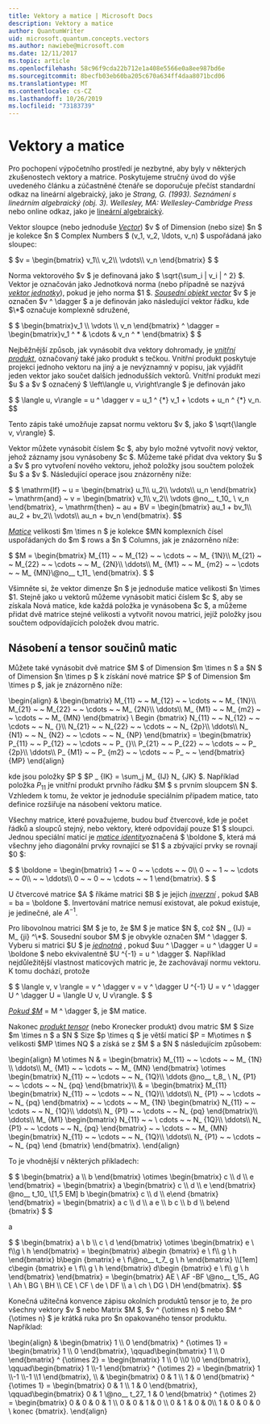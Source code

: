 ```yaml
---
title: Vektory a matice | Microsoft Docs
description: Vektory a matice
author: QuantumWriter
uid: microsoft.quantum.concepts.vectors
ms.author: nawiebe@microsoft.com
ms.date: 12/11/2017
ms.topic: article
ms.openlocfilehash: 58c96f9cda22b712e1a408e5566e0a8ee987bd6e
ms.sourcegitcommit: 8becfb03eb60ba205c670a634ff4daa8071bcd06
ms.translationtype: MT
ms.contentlocale: cs-CZ
ms.lasthandoff: 10/26/2019
ms.locfileid: "73183739"
---
```

# <a name="vectors-and-matrices"></a>Vektory a matice

Pro pochopení výpočetního prostředí je nezbytné, aby byly v některých zkušenostech vektory a matrice. Poskytujeme stručný úvod do výše uvedeného článku a zúčastněné čtenáře se doporučuje přečíst standardní odkaz na lineární algebraický, jako je *Strang, G. (1993). Seznámení s lineárním algebraický (obj. 3). Wellesley, MA: Wellesley-Cambridge Press* nebo online odkaz, jako je [lineární algebraický](http://joshua.smcvt.edu/linearalgebra/).

Vektor sloupce (nebo jednoduše [*Vector*](https://en.wikipedia.org/wiki/Vector_(mathematics_and_physics))) $v $ of Dimension (nebo size) $n $ je kolekce $n $ Complex Numbers $ (v_1, v_2, \ldots, v_n) $ uspořádaná jako sloupec:

$ $v = \begin{bmatrix} v_1\\\\ v_2\\\\ \vdots\\\\ v_n \end{bmatrix} $ $

Norma vektorového $v $ je definovaná jako $ \sqrt{\sum\_i | v\_i | ^ 2} $. Vektor je označován jako Jednotková norma (nebo případně se nazývá [*vektor jednotky*](https://en.wikipedia.org/wiki/Unit_vector)), pokud je jeho norma $1 $. [*Sousední objekt vector*](https://en.wikipedia.org/wiki/Adjoint_matrix) $v $ je označen $v ^ \dagger $ a je definován jako následující vektor řádku, kde $\*$ označuje komplexně sdružené,

$ $ \begin{bmatrix}v_1 \\\\ \vdots \\\\ v_n \end{bmatrix} ^ \dagger = \begin{bmatrix}v_1 ^ * & \cdots & v_n ^ * \end{bmatrix} $ $

Nejběžnější způsob, jak vynásobit dva vektory dohromady, je [*vnitřní produkt*](https://en.wikipedia.org/wiki/Inner_product_space), označovaný také jako produkt s tečkou.  Vnitřní produkt poskytuje projekci jednoho vektoru na jiný a je nevýznamný v popisu, jak vyjádřit jeden vektor jako součet dalších jednodušších vektorů.  Vnitřní produkt mezi $u $ a $v $ označený $ \left\langle u, v\right\rangle $ je definován jako

$ $ \langle u, v\rangle = u ^ \dagger v = u\_1 ^ {\*} v_1 + \cdots + u\_n ^ {\*} v\_n.
$$

Tento zápis také umožňuje zapsat normu vektoru $v $, jako $ \sqrt{\langle v, v\rangle} $.

Vektor můžete vynásobit číslem $c $, aby bylo možné vytvořit nový vektor, jehož záznamy jsou vynásobeny $c $. Můžeme také přidat dva vektory $u $ a $v $ pro vytvoření nového vektoru, jehož položky jsou součtem položek $u $ a $v $. Následující operace jsou znázorněny níže:

$ $ \mathrm{If} ~ u = \begin{bmatrix} u_1\\\\ u_2\\\\ \vdots\\\\ u_n \end{bmatrix} ~ \mathrm{and} ~ v = \begin{bmatrix} v_1\\\\ v_2\\\\ \vdots @no__ t_10_ \\ v_n \end{bmatrix}, ~ \mathrm{then} ~ au + BV = \begin{bmatrix} au_1 + bv_1\\\\ au_2 + bv_2\\\\ \vdots\\\\ au_n + bv_n \end{bmatrix}.
$$

[*Matice*](https://en.wikipedia.org/wiki/Matrix_(mathematics)) velikosti $m \times n $ je kolekce $MN komplexních čísel uspořádaných do $m $ rows a $n $ Columns, jak je znázorněno níže:

$ $M = \begin{bmatrix} M_{11} ~ ~ M_{12} ~ ~ \cdots ~ ~ M_ {1N}\\\\ M_{21} ~ ~ M_{22} ~ ~ \cdots ~ ~ M_ {2N}\\\\ \ddots\\\\ M_ {M1} ~ ~ M_ {m2} ~ ~ \cdots ~ ~ M_ {MN}\\@no__ t_11_ \end{bmatrix}. $ $

Všimněte si, že vektor dimenze $n $ je jednoduše matice velikosti $n \times $1. Stejně jako u vektorů můžeme vynásobit matici číslem $c $, aby se získala Nová matice, kde každá položka je vynásobena $c $, a můžeme přidat dvě matrice stejné velikosti a vytvořit novou matrici, jejíž položky jsou součtem odpovídajících položek dvou matric. 

## <a name="matrix-multiplication-and-tensor-products"></a>Násobení a tensor součinů matic

Můžete také vynásobit dvě matrice $M $ of Dimension $m \times n $ a $N $ of Dimension $n \times p $ k získání nové matrice $P $ of Dimension $m \times p $, jak je znázorněno níže:

\begin{align} & \begin{bmatrix} M_{11} ~ ~ M_{12} ~ ~ \cdots ~ ~ M_ {1N}\\\\ M_{21} ~ ~ M_{22} ~ ~ \cdots ~ ~ M_ {2N}\\\\ \ddots\\\\ M_ {M1} ~ ~ M_ {m2} ~ ~ \cdots ~ ~ M_ {MN} \end{bmatrix} \ Begin {bmatrix} N_{11} ~ ~ N_{12} ~ ~ \cdots ~ ~ N_ {}\\\\ N_{21} ~ ~ N_{22} ~ ~ \cdots ~ ~ N_ {2p}\\\\ \ddots\\\\ N_ {N1} ~ ~ N_ {N2} ~ ~ \cdots ~ ~ N_ {NP} \end{bmatrix} = \begin{bmatrix} P_{11} ~ ~ P_{12} ~ ~ \cdots ~ ~ P_ {}\\\\ P_{21} ~ ~ P_{22} ~ ~ \cdots ~ ~ P_ {2p}\\\\ \ddots\\\\ P_ {M1} ~ ~ P_ {m2} ~ ~ \cdots ~ ~ P_ ~ ~ \end{bmatrix} {MP} \end{align}

kde jsou položky $P $ $P _ {IK} = \sum_j M_ {IJ} N_ {JK} $. Například položka $P _{11}$ je vnitřní produkt prvního řádku $M $ s prvním sloupcem $N $. Vzhledem k tomu, že vektor je jednoduše speciálním případem matice, tato definice rozšiřuje na násobení vektoru matice. 

Všechny matrice, které považujeme, budou buď čtvercové, kde je počet řádků a sloupců stejný, nebo vektory, které odpovídají pouze $1 $ sloupci. Jednou speciální maticí je [*matice identity*](https://en.wikipedia.org/wiki/Identity_matrix)označená $ \boldone $, která má všechny jeho diagonální prvky rovnající se $1 $ a zbývající prvky se rovnají $0 $:

$ $ \boldone = \begin{bmatrix} 1 ~ ~ 0 ~ ~ \cdots ~ ~ 0\\\\ 0 ~ ~ 1 ~ ~ \cdots ~ ~ 0\\\\ ~ ~ \ddots\\\\ 0 ~ ~ 0 ~ ~ \cdots ~ ~ 1 \end{bmatrix}. $ $

U čtvercové matrice $A $ říkáme matrici $B $ je jejich [*inverzní*](https://en.wikipedia.org/wiki/Invertible_matrix) , pokud $AB = ba = \boldone $. Invertování matrice nemusí existovat, ale pokud existuje, je jedinečné, ale $A ^{-1}$. 

Pro libovolnou matrici $M $ je to, že $M $ je matice $N $, což $N _ {IJ} = M_ {ji} ^\*$. Sousední soubor $M $ je obvykle označen $M ^ \dagger $. Vyberu si matrici $U $ je [*jednotná*](https://en.wikipedia.org/wiki/Unitary_matrix) , pokud $uu ^ \Dagger = u ^ \dagger U = \boldone $ nebo ekvivalentně $U ^{-1} = u ^ \dagger $.  Například nejdůležitější vlastnost maticových matric je, že zachovávají normu vektoru.  K tomu dochází, protože 

$ $ \langle v, v \rangle = v ^ \dagger v = v ^ \dagger U ^{-1} U = v ^ \dagger U ^ \dagger U = \langle U v, U v\rangle. $ $  

[*Pokud $M*](https://en.wikipedia.org/wiki/Hermitian_matrix) = M ^ \dagger $, je $M matice.

Nakonec [*produkt tensor*](https://en.wikipedia.org/wiki/Tensor_product) (nebo Kronecker produkt) dvou matric $M $ Size $m \times n $ a $N $ Size $p \times q $ je větší maticí $P = M\otimes n $ velikosti $MP \times NQ $ a získá se z $M $ a $N $ následujícím způsobem:

\begin{align} M \otimes N & = \begin{bmatrix} M_{11} ~ ~ \cdots ~ ~ M_ {1N} \\\\ \ddots\\\\ M_ {M1} ~ ~ \cdots ~ ~ M_ {MN} \end{bmatrix} \otimes \begin{bmatrix} N_{11} ~ ~ \cdots ~ ~ N_ {1Q}\\\\ \ddots @no__ t_8_ \\ N_ {P1} ~ ~ \cdots ~ ~ N_ {pq} \end{bmatrix}\\\\ & = \begin{bmatrix} M_{11} \begin{bmatrix} N_{11} ~ ~ \cdots ~ ~ N_ {1Q}\\\\ \ddots\\\\ N_ {P1} ~ ~ \cdots ~ ~ N_ {pq} \end{bmatrix} ~ ~ \cdots ~ ~ M_ {1N} \begin{bmatrix} N_{11} ~ ~ \cdots ~ ~ N_ {1Q}\\\\ \ddots\\\\ N_ {P1} ~ ~ \cdots ~ ~ N_ {pq} \end{bmatrix}\\\\ \ddots\\\\ M_ {M1} \begin{bmatrix} N_{11} ~ ~ \ cdots ~ ~ N_ {1Q}\\\\ \ddots\\\\ N_ {P1} ~ ~ \cdots ~ ~ N_ {pq} \end{bmatrix} ~ ~ \cdots ~ ~ M_ {MN} \begin{bmatrix} N_{11} ~ ~ \cdots ~ ~ N_ {1Q}\\\\ \ddots\\\\ N_ {P1} ~ ~ \cdots ~ ~ N_ {pq} \end {bmatrix} \end{bmatrix}.
\end{align}

To je vhodnější v některých příkladech:

$ $ \begin{bmatrix} a \\\\ b \end{bmatrix} \otimes \begin{bmatrix} c \\\\ d \\\\ e \end{bmatrix} = \begin{bmatrix} a \begin{bmatrix} c \\\\ d \\\\ e \end{bmatrix} @no__ t_10_ \\[1,5 EM] b \begin{bmatrix} c \\\\ d \\\\ e\end {bmatrix} \end{bmatrix} = \begin{bmatrix} a c \\\\ d \\\\ a e \\\\ b c \\\\ b d \\\\ be\end {bmatrix} $ $

a

$ $ \begin{bmatrix} a \ b \\\\ c \ d \end{bmatrix} \otimes \begin{bmatrix} e \ f\\\\g \ h \end{bmatrix} = \begin{bmatrix} a\begin {bmatrix} e \ f\\\\ g \ h \end{bmatrix} b\begin {bmatrix} e \ f\\@no__ t_7_ g \ h \end{bmatrix} \\\\[1em] c\begin {bmatrix} e \ f\\\\ g \ h \end{bmatrix} d\begin {bmatrix} e \ f\\\\ g \ h \end{bmatrix} \end{bmatrix} = \begin{bmatrix} AE \ AF \-BF \\@no__ t_15_ AG \ Ah \ BG \ BH \\\\ CE \ CF \ de \ DF \\\\ a \ ch \ DG \ DH \end{bmatrix}.
$$

Konečná užitečná konvence zápisu okolních produktů tensor je to, že pro všechny vektory $v $ nebo Matrix $M $, $v ^ {\otimes n} $ nebo $M ^ {\otimes n} $ je krátká ruka pro $n opakovaného tensor produktu.  Například:

\begin{align} & \begin{bmatrix} 1 \\\\ 0 \end{bmatrix} ^ {\otimes 1} = \begin{bmatrix} 1 \\\\ 0 \end{bmatrix}, \qquad\begin{bmatrix} 1 \\\\ 0 \end{bmatrix} ^ {\otimes 2} = \begin{bmatrix} 1 \\\\ 0 \\\\0 \\\\0 \end{bmatrix}, \qquad\begin{bmatrix} 1 \\\\-1 \end{bmatrix} ^ {\otimes 2} = \begin{bmatrix} 1 \\\\-1 \\\\-1 \\\\1 \end{bmatrix}, \\\\ & \begin{bmatrix} 0 & 1 \\\\ 1 & 0 \end{bmatrix} ^ {\otimes 1} = \begin{bmatrix} 0 & 1 \\\\ 1 & 0 \end{bmatrix}, \qquad\begin{bmatrix} 0 & 1 \\@no__ t_27_ 1 & 0 \end{bmatrix} ^ {\otimes 2} = \begin{bmatrix} 0 & 0 & 0 & 1 \\\\ 0 & 0 & 1 & 0 \\\\ 0 & 1 & 0 & 0\\\\ 1 & 0 & 0 & 0 \ konec {bmatrix}.
\end{align}

